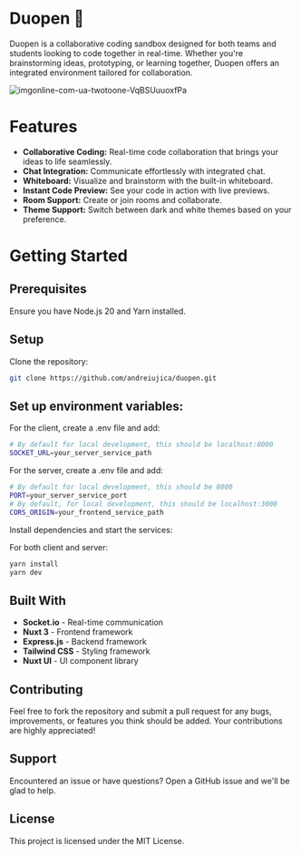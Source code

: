 # Duopen 🚀
Duopen is a collaborative coding sandbox designed for both teams and students looking to code together in real-time. Whether you're brainstorming ideas, prototyping, or learning together, Duopen offers an integrated environment tailored for collaboration.

![imgonline-com-ua-twotoone-VqBSUuuoxfPa](https://github.com/andreiujica/duopen/assets/46849514/08b46d77-07d5-402b-a8c8-ec53d6d67063)



# Features
- **Collaborative Coding:** Real-time code collaboration that brings your ideas to life seamlessly.
- **Chat Integration:** Communicate effortlessly with integrated chat.
- **Whiteboard:** Visualize and brainstorm with the built-in whiteboard.
- **Instant Code Preview:** See your code in action with live previews.
- **Room Support:** Create or join rooms and collaborate.
- **Theme Support:** Switch between dark and white themes based on your preference.

# Getting Started
## Prerequisites
Ensure you have Node.js 20 and Yarn installed.

## Setup
Clone the repository:
```bash
git clone https://github.com/andreiujica/duopen.git
```
## Set up environment variables:

For the client, create a .env file and add:

```bash
# By default for local development, this should be localhost:8000
SOCKET_URL=your_server_service_path
```

For the server, create a .env file and add:

```bash
# By default for local development, this should be 8000
PORT=your_server_service_port
# By default, for local development, this should be localhost:3000
CORS_ORIGIN=your_frontend_service_path
```
Install dependencies and start the services:

For both client and server:
```bash
yarn install
yarn dev
```

## Built With
- **Socket.io** - Real-time communication
- **Nuxt 3** - Frontend framework
- **Express.js** - Backend framework
- **Tailwind CSS** - Styling framework
- **Nuxt UI** - UI component library

## Contributing
Feel free to fork the repository and submit a pull request for any bugs, improvements, or features you think should be added. Your contributions are highly appreciated!

## Support
Encountered an issue or have questions? Open a GitHub issue and we'll be glad to help.

## License
This project is licensed under the MIT License.

